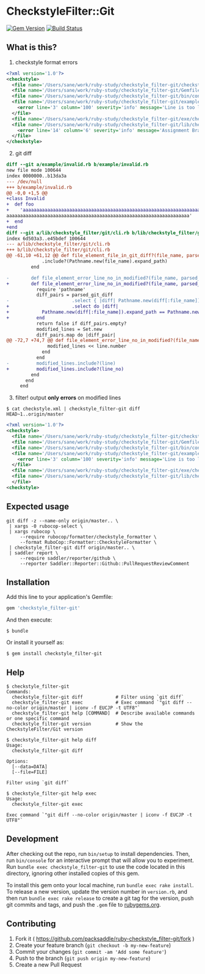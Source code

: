 # CheckstyleFilter::Git

[![Gem Version](http://img.shields.io/gem/v/checkstyle_filter-git.svg?style=flat)](http://badge.fury.io/rb/checkstyle_filter-git)
[![Build Status](https://img.shields.io/circleci/build/github/packsaddle/ruby-checkstyle_filter-git?style=flat)](https://circleci.com/gh/packsaddle/ruby-checkstyle_filter-git)

## What is this?

1. checkstyle format errors

```xml
<?xml version='1.0'?>
<checkstyle>
  <file name='/Users/sane/work/ruby-study/checkstyle_filter-git/checkstyle_filter-git.gemspec'/>
  <file name='/Users/sane/work/ruby-study/checkstyle_filter-git/Gemfile'/>
  <file name='/Users/sane/work/ruby-study/checkstyle_filter-git/bin/console'/>
  <file name='/Users/sane/work/ruby-study/checkstyle_filter-git/example/invalid.rb'>
    <error line='3' column='100' severity='info' message='Line is too long. [188/100]' source='com.puppycrawl.tools.checkstyle.Metrics/LineLength'/>
  </file>
  <file name='/Users/sane/work/ruby-study/checkstyle_filter-git/exe/checkstyle_filter-git'/>
  <file name='/Users/sane/work/ruby-study/checkstyle_filter-git/lib/checkstyle_filter/git/cli.rb'>
    <error line='14' column='6' severity='info' message='Assignment Branch Condition size for diff is too high. [54.73/15]' source='com.puppycrawl.tools.checkstyle.Metrics/AbcSize'/>
  </file>
</checkstyle>

```

2. git diff

```diff
diff --git a/example/invalid.rb b/example/invalid.rb
new file mode 100644
index 0000000..b13da3a
--- /dev/null
+++ b/example/invalid.rb
@@ -0,0 +1,5 @@
+class Invalid
+  def foo
+    'aaaaaaaaaaaaaaaaaaaaaaaaaaaaaaaaaaaaaaaaaaaaaaaaaaaaaaaaaaaaaaaaaaaaaaaaaaaaaaaaaaaaaaaaaaaaaaaaaaaaaaaaaaaaaaaaaaa
aaaaaaaaaaaaaaaaaaaaaaaaaaaaaaaaaaaaaaaaaaaaaaaaaaaaaaaaaaaaaaaaaaa'
+  end
+end
diff --git a/lib/checkstyle_filter/git/cli.rb b/lib/checkstyle_filter/git/cli.rb
index 6d503a3..e45bdef 100644
--- a/lib/checkstyle_filter/git/cli.rb
+++ b/lib/checkstyle_filter/git/cli.rb
@@ -61,10 +61,12 @@ def file_element_file_in_git_diff?(file_name, parsed_git_diff)
             .include?(Pathname.new(file_name).expand_path)
         end

-        def file_element_error_line_no_in_modified?(file_name, parsed_git_diff, line)
+        def file_element_error_line_no_in_modified?(file_name, parsed_git_diff, line_no)
           require 'pathname'
           diff_pairs = parsed_git_diff
-                       .select { |diff| Pathname.new(diff[:file_name]).expand_path == Pathname.new(file_name).expand_path }
+                       .select do |diff|
+            Pathname.new(diff[:file_name]).expand_path == Pathname.new(file_name).expand_path
+          end
           return false if diff_pairs.empty?
           modified_lines = Set.new
           diff_pairs.map do |diff_pair|
@@ -72,7 +74,7 @@ def file_element_error_line_no_in_modified?(file_name, parsed_git_diff, line)
               modified_lines << line.number
             end
           end
-          modified_lines.include?(line)
+          modified_lines.include?(line_no)
         end
       end
     end
```

3. filter! output **only errors** on modified lines

```
$ cat checkstyle.xml | checkstyle_filter-git diff HEAD~1..origin/master
```

```xml
<?xml version='1.0'?>
<checkstyle>
  <file name='/Users/sane/work/ruby-study/checkstyle_filter-git/checkstyle_filter-git.gemspec'/>
  <file name='/Users/sane/work/ruby-study/checkstyle_filter-git/Gemfile'/>
  <file name='/Users/sane/work/ruby-study/checkstyle_filter-git/bin/console'/>
  <file name='/Users/sane/work/ruby-study/checkstyle_filter-git/example/invalid.rb'>
    <error line='3' column='100' severity='info' message='Line is too long. [188/100]' source='com.puppycrawl.tools.checkstyle.Metrics/LineLength'/>
  </file>
  <file name='/Users/sane/work/ruby-study/checkstyle_filter-git/exe/checkstyle_filter-git'/>
  <file name='/Users/sane/work/ruby-study/checkstyle_filter-git/lib/checkstyle_filter/git/cli.rb'>
  </file>
<checkstyle>
```

## Expected usage

```
git diff -z --name-only origin/master.. \
 | xargs -0 rubocop-select \
 | xargs rubocop \
     --require rubocop/formatter/checkstyle_formatter \
     --format RuboCop::Formatter::CheckstyleFormatter \
 | checkstyle_filter-git diff origin/master.. \
 | saddler report \
     --require saddler/reporter/github \
     --reporter Saddler::Reporter::Github::PullRequestReviewComment
```

## Installation

Add this line to your application's Gemfile:

```ruby
gem 'checkstyle_filter-git'
```

And then execute:

    $ bundle

Or install it yourself as:

    $ gem install checkstyle_filter-git

## Help

```
$ checkstyle_filter-git
Commands:
  checkstyle_filter-git diff            # Filter using `git diff`
  checkstyle_filter-git exec            # Exec command `"git diff --no-color origin/master | iconv -f EUCJP -t UTF8"`
  checkstyle_filter-git help [COMMAND]  # Describe available commands or one specific command
  checkstyle_filter-git version         # Show the CheckstyleFilter/Git version

$ checkstyle_filter-git help diff
Usage:
  checkstyle_filter-git diff

Options:
  [--data=DATA]
  [--file=FILE]

Filter using `git diff`

$ checkstyle_filter-git help exec
Usage:
  checkstyle_filter-git exec

Exec command `"git diff --no-color origin/master | iconv -f EUCJP -t UTF8"`
```

## Development

After checking out the repo, run `bin/setup` to install dependencies. Then, run `bin/console` for an interactive prompt that will allow you to experiment. Run `bundle exec checkstyle_filter-git` to use the code located in this directory, ignoring other installed copies of this gem.

To install this gem onto your local machine, run `bundle exec rake install`. To release a new version, update the version number in `version.rb`, and then run `bundle exec rake release` to create a git tag for the version, push git commits and tags, and push the `.gem` file to [rubygems.org](https://rubygems.org).

## Contributing

1. Fork it ( https://github.com/packsaddle/ruby-checkstyle_filter-git/fork )
2. Create your feature branch (`git checkout -b my-new-feature`)
3. Commit your changes (`git commit -am 'Add some feature'`)
4. Push to the branch (`git push origin my-new-feature`)
5. Create a new Pull Request
